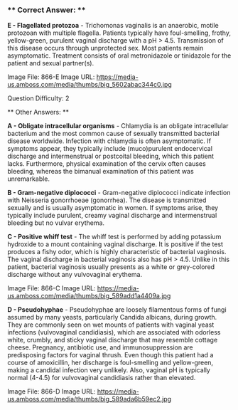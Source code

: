 ### ** Correct Answer: **

**E - Flagellated protozoa** - Trichomonas vaginalis is an anaerobic, motile protozoan with multiple flagella. Patients typically have foul-smelling, frothy, yellow-green, purulent vaginal discharge with a pH > 4.5. Transmission of this disease occurs through unprotected sex. Most patients remain asymptomatic. Treatment consists of oral metronidazole or tinidazole for the patient and sexual partner(s).

Image File: 866-E
Image URL: https://media-us.amboss.com/media/thumbs/big_5602abac344c0.jpg

Question Difficulty: 2

** Other Answers: **

**A - Obligate intracellular organisms** - Chlamydia is an obligate intracellular bacterium and the most common cause of sexually transmitted bacterial disease worldwide. Infection with chlamydia is often asymptomatic. If symptoms appear, they typically include (muco)purulent endocervical discharge and intermenstrual or postcoital bleeding, which this patient lacks. Furthermore, physical examination of the cervix often causes bleeding, whereas the bimanual examination of this patient was unremarkable.

**B - Gram-negative diplococci** - Gram-negative diplococci indicate infection with Neisseria gonorrhoeae (gonorrhea). The disease is transmitted sexually and is usually asymptomatic in women. If symptoms arise, they typically include purulent, creamy vaginal discharge and intermenstrual bleeding but no vulvar erythema.

**C - Positive whiff test** - The whiff test is performed by adding potassium hydroxide to a mount containing vaginal discharge. It is positive if the test produces a fishy odor, which is highly characteristic of bacterial vaginosis. The vaginal discharge in bacterial vaginosis also has pH > 4.5. Unlike in this patient, bacterial vaginosis usually presents as a white or grey-colored discharge without any vulvovaginal erythema.

Image File: 866-C
Image URL: https://media-us.amboss.com/media/thumbs/big_589add1a4409a.jpg

**D - Pseudohyphae** - Pseudohyphae are loosely filamentous forms of fungi assumed by many yeasts, particularly Candida albicans, during growth. They are commonly seen on wet mounts of patients with vaginal yeast infections (vulvovaginal candidiasis), which are associated with odorless white, crumbly, and sticky vaginal discharge that may resemble cottage cheese. Pregnancy, antibiotic use, and immunosuppression are predisposing factors for vaginal thrush. Even though this patient had a course of amoxicillin, her discharge is foul-smelling and yellow-green, making a candidal infection very unlikely. Also, vaginal pH is typically normal (4-4.5) for vulvovaginal candidiasis rather than elevated.

Image File: 866-D
Image URL: https://media-us.amboss.com/media/thumbs/big_589ada6b59ec2.jpg

